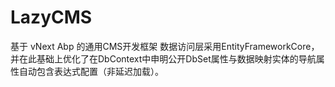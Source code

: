 # LazyCMS
基于 vNext Abp 的通用CMS开发框架
数据访问层采用EntityFrameworkCore，并在此基础上优化了在DbContext中申明公开DbSet属性与数据映射实体的导航属性自动包含表达式配置（非延迟加载）。
